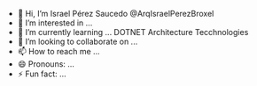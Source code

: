 - 👋 Hi, I’m Israel Pérez Saucedo @ArqIsraelPerezBroxel
- 👀 I’m interested in ...
- 🌱 I’m currently learning ... DOTNET Architecture Tecchnologies
- 💞️ I’m looking to collaborate on ...
- 📫 How to reach me ...
- 😄 Pronouns: ...
- ⚡ Fun fact: ...

<!---
ArqIsraelPerezBroxel/ArqIsraelPerezBroxel is a ✨ special ✨ repository because its `README.md` (this file) appears on your GitHub profile.
You can click the Preview link to take a look at your changes.
--->
